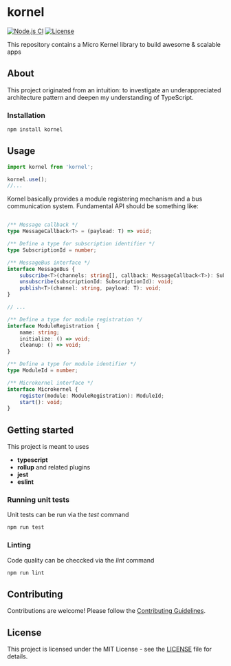 # kornel

[![Node.js CI](https://github.com/gigacool/kornel/actions/workflows/node.js.yml/badge.svg?branch=main)](https://github.com/gigacool/kornel/actions/workflows/node.js.yml)
[![License](https://img.shields.io/badge/license-MIT-blue.svg)](https://opensource.org/licenses/MIT)

This repository contains a Micro Kernel library to build awesome &amp; scalable apps

## About

This project originated from an intuition: to investigate an underappreciated architecture pattern and deepen my understanding of TypeScript.

### Installation

```bash
npm install kornel
```

## Usage

```typescript
import kornel from 'kornel';

kornel.use();
//...
```

Kornel basically provides a module registering mechanism and a bus communication system. Fundamental API should be something like:

```typescript

/** Message callback */
type MessageCallback<T> = (payload: T) => void;

/** Define a type for subscription identifier */
type SubscriptionId = number;

/** MessageBus interface */
interface MessageBus {
    subscribe<T>(channels: string[], callback: MessageCallback<T>): SubscriptionId;
    unsubscribe(subscriptionId: SubscriptionId): void;
    publish<T>(channel: string, payload: T): void;
}

// ... 

/** Define a type for module registration */
interface ModuleRegistration {
    name: string;
    initialize: () => void;
    cleanup: () => void;
}

/** Define a type for module identifier */
type ModuleId = number;

/** Microkernel interface */
interface Microkernel {
    register(module: ModuleRegistration): ModuleId;
    start(): void;
}

```

## Getting started

This project is meant to uses
- **typescript**
- **rollup** and related plugins
- **jest**
- **eslint**

### Running unit tests

Unit tests can be run via the *test* command

```bash
npm run test
```

### Linting

Code quality can be checcked via the *lint* command

```bash
npm run lint
```

## Contributing

Contributions are welcome! Please follow the [Contributing Guidelines](CONTRIBUTING.md).

## License

This project is licensed under the MIT License - see the [LICENSE](LICENSE) file for details.




